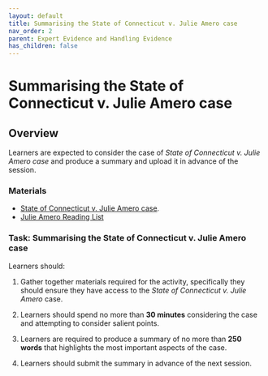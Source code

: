 ```yaml
---
layout: default
title: Summarising the State of Connecticut v. Julie Amero case
nav_order: 2
parent: Expert Evidence and Handling Evidence
has_children: false
---
```


# Summarising the State of Connecticut v. Julie Amero case

## Overview
Learners are expected to consider the case of *State of Connecticut v. Julie Amero case* and produce a summary and upload it in advance of the session.

### Materials
* [State of Connecticut v. Julie Amero case](../caseSummary).
* [Julie Amero Reading List](../readingList)

### Task: Summarising the State of Connecticut v. Julie Amero case
Learners should:

1. Gather together materials required for the activity, specifically they should ensure they have access to the *State of Connecticut v. Julie Amero* case.

2. Learners should spend no more than **30 minutes** considering the case and attempting to consider salient points.

3. Learners are required to produce a summary of no more than **250 words** that highlights the most important aspects of the case.

4. Learners should submit the summary in advance of the next session.
